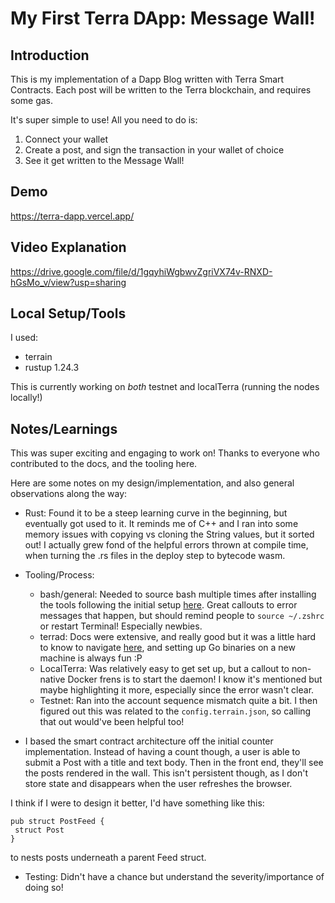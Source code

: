 # My First Terra DApp: Message Wall!

## Introduction
This is my implementation of a Dapp Blog written with Terra Smart Contracts.
Each post will be written to the Terra blockchain, and requires some gas.

It's super simple to use! All you need to do is:

1. Connect your wallet 
2. Create a post, and sign the transaction in your wallet of choice
3. See it get written to the Message Wall!

## Demo
https://terra-dapp.vercel.app/ 

## Video Explanation
https://drive.google.com/file/d/1gqyhiWgbwvZgriVX74v-RNXD-hGsMo_v/view?usp=sharing

## Local Setup/Tools

I used:
- terrain 
- rustup 1.24.3

This is currently working on *both* testnet and localTerra (running the nodes locally!)


## Notes/Learnings

This was super exciting and engaging to work on! Thanks to everyone who contributed to the docs, and the tooling here.

Here are some notes on my design/implementation, and also general observations along the way:

- Rust: Found it to be a steep learning curve in the beginning, but eventually got used to it. It reminds me of C++ and I ran into some memory issues with copying vs cloning the String values, but it sorted out! 
I actually grew fond of the helpful errors thrown at compile time, when turning the .rs files in the deploy step to bytecode wasm. 

- Tooling/Process: 
    - bash/general: Needed to source bash multiple times after installing the tools following the initial setup [here](https://docs.terra.money/docs/develop/dapp/quick-start/initial-setup.html). Great callouts to error messages that happen, but should remind people to `source ~/.zshrc` or restart Terminal! Especially newbies.
    - terrad: Docs were extensive, and really good but it was a little hard to know to navigate [here](https://docs.terra.money/docs/develop/how-to/terrad/install-terrad.html), and setting up Go binaries on a new machine is always fun :P
    - LocalTerra: Was relatively easy to get set up, but a callout to non-native Docker frens is to start the daemon! I know it's mentioned but maybe highlighting it more, especially since the error wasn't clear.
    - Testnet: Ran into the account sequence mismatch quite a bit. I then figured out this was related to the `config.terrain.json`, so calling that out would've been helpful too!


- I based the smart contract architecture off the initial counter implementation. Instead of having a count though, a user is able to submit a Post with a title and text body. Then in the front end, they'll see the posts rendered in the wall. This isn't persistent though, as I don't store state and disappears when the user refreshes the browser. 

I think if I were to design it better, I'd have something like this:

```
pub struct PostFeed { 
 struct Post
}
```

to nests posts underneath a parent Feed struct.

- Testing: Didn't have a chance but understand the severity/importance of doing so!
